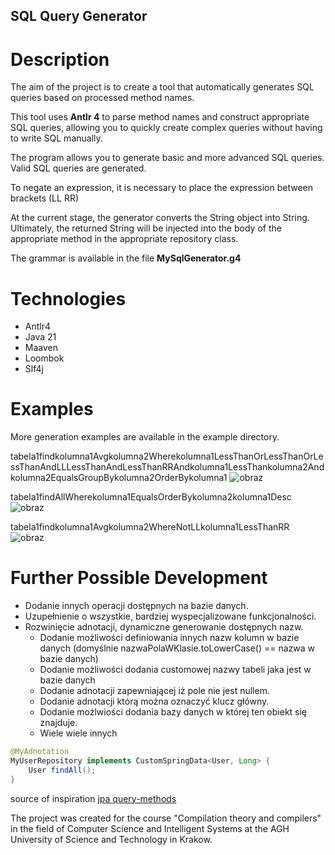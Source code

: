## SQL Query Generator

# Description
The aim of the project is to create a tool that automatically generates SQL queries based on processed method names.

This tool uses **Antlr 4** to parse method names and construct appropriate SQL queries,
allowing you to quickly create complex queries without having to write SQL manually.

The program allows you to generate basic and more advanced SQL queries.
Valid SQL queries are generated.

To negate an expression, it is necessary to place the expression between brackets (LL RR)

At the current stage, the generator converts the String object into String. Ultimately, the returned String will be injected into the body of the appropriate method in the appropriate repository class.


The grammar is available in the file **MySqlGenerator.g4**

# Technologies
- Antlr4
- Java 21
- Maaven
- Loombok
- Slf4j

# Examples
More generation examples are available in the example directory.

tabela1findkolumna1Avgkolumna2Wherekolumna1LessThanOrLessThanOrLessThanAndLLLessThanAndLessThanRRAndkolumna1LessThankolumna2Andkolumna2EqualsGroupBykolumna2OrderBykolumna1
![obraz](https://github.com/Mateoswiatek/SqlFromMethodNames/assets/115046087/dde7871b-67b2-473f-9cf3-8a0dacb8743c)

tabela1findAllWherekolumna1EqualsOrderBykolumna2kolumna1Desc
![obraz](https://github.com/Mateoswiatek/SqlFromMethodNames/assets/115046087/5f58d279-bac7-4cfa-b073-a975f1b48ce2)

tabela1findkolumna1Avgkolumna2WhereNotLLkolumna1LessThanRR
![obraz](https://github.com/Mateoswiatek/SqlFromMethodNames/assets/115046087/97296814-b1eb-431b-ba52-14db2ca11a86)


# Further Possible Development
- Dodanie innych operacji dostępnych na bazie danych.
- Uzupełnienie o wszystkie, bardziej wyspecjalizowane funkcjonalności.
- Rozwinięcie adnotacji, dynamiczne generowanie dostępnych nazw.
    - Dodanie możliwości definiowania innych nazw kolumn w bazie danych (domyślnie nazwaPolaWKlasie.toLowerCase() == nazwa w bazie danych)
    - Dodanie możliwości dodania customowej nazwy tabeli jaka jest w bazie danych
    - Dodanie adnotacji zapewniającej iż pole nie jest nullem.
    - Dodanie adnotacji którą można oznaczyć klucz główny.
    - Dodanie możlwiości dodania bazy danych w której ten obiekt się znajduje.
    - Wiele wiele innych

```Java
@MyAdnotation
MyUserRepository implements CustomSpringData<User, Long> {
    User findAll();
}
```

source of inspiration [jpa query-methods](https://docs.spring.io/spring-data/jpa/reference/jpa/query-methods.html)

The project was created for the course "Compilation theory and compilers" in the field of Computer Science and Intelligent Systems at the AGH University of Science and Technology in Krakow.
